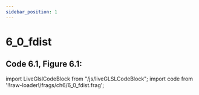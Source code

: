 ```yaml
---
sidebar_position: 1
---
```


# 6_0_fdist
## Code 6.1, Figure 6.1: 

import LiveGlslCodeBlock from "/js/liveGLSLCodeBlock";
import code from '!!raw-loader!/frags/ch6/6_0_fdist.frag';

<LiveGlslCodeBlock fragName='6_0_fdist.frag' fragCode={code} />
